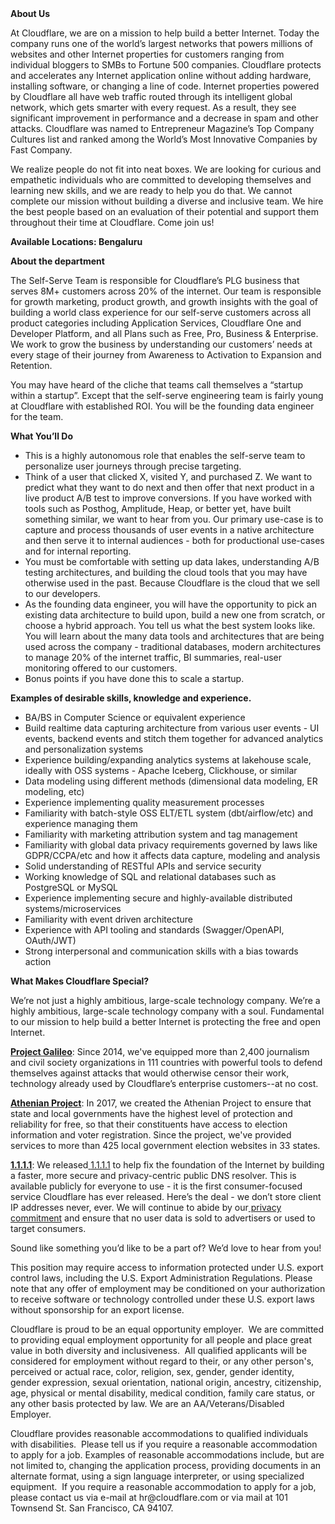 <div class="content-intro">
	<div><strong>About Us</strong></div>
	<div>
		<p>At Cloudflare, we are on a mission to help build a better Internet. Today the company runs one of the world’s largest networks that powers millions of websites and other Internet properties for customers ranging from individual bloggers to SMBs to Fortune 500 companies. Cloudflare protects and accelerates any Internet application online without adding hardware, installing software, or changing a line of code. Internet properties powered by Cloudflare all have web traffic routed through its intelligent global network, which gets smarter with every request. As a result, they see significant improvement in performance and a decrease in spam and other attacks. Cloudflare was named to Entrepreneur Magazine’s Top Company Cultures list and ranked among the World’s Most Innovative Companies by Fast Company.&nbsp;</p>
		<p><span style="font-weight: 400;">We realize people do not fit into neat boxes. We are looking for curious and empathetic individuals who are committed to developing themselves and learning new skills, and we are ready to help you do that. We cannot complete our mission without building a diverse and inclusive team. We hire the best people based on an evaluation of their potential and support them throughout their time at Cloudflare. Come join us!&nbsp;</span></p>
	</div>
</div>
<p><strong>Available Locations: <span class="il">Bengaluru</span></strong></p>
<p><strong>About the department</strong></p>
<p>The Self-Serve Team is responsible for Cloudflare’s PLG business that serves 8M+ customers across 20% of the internet. Our team is responsible for growth marketing, product growth, and growth insights with the goal of building a world class experience for our self-serve customers across all product categories including Application Services, Cloudflare One and Developer Platform, and all Plans such as Free, Pro, Business &amp; Enterprise. We work to grow the business by understanding our customers’ needs at every stage of their journey from Awareness to Activation to Expansion and Retention.&nbsp;</p>
<p>You may have heard of the cliche that teams call themselves a “startup within a startup”. Except that the self-serve engineering team is fairly young at Cloudflare with established ROI. You will be the founding data engineer for the team.</p>
<p><strong>What You’ll Do</strong></p>
<ul>
	<li>This is a highly autonomous role that enables the self-serve team to personalize user journeys through precise targeting.&nbsp;</li>
	<li>Think of a user that clicked X, visited Y, and purchased Z. We want to predict what they want to do next and then offer that next product in a live product A/B test to improve conversions. If you have worked with tools such as Posthog, Amplitude, Heap, or better yet, have built something similar, we want to hear from you. Our primary use-case is to capture and process thousands of user events in a native architecture and then serve it to internal audiences - both for productional use-cases and for internal reporting.&nbsp;</li>
	<li>You must be comfortable with setting up data lakes, understanding A/B testing architectures, and building the cloud tools that you may have otherwise used in the past. Because Cloudflare is the cloud that we sell to our developers.</li>
	<li>As the founding data engineer, you will have the opportunity to pick an existing data architecture to build upon, build a new one from scratch, or choose a hybrid approach. You tell us what the best system looks like. You will learn about the many data tools and architectures that are being used across the company - traditional databases, modern architectures to manage 20% of the internet traffic, BI summaries, real-user monitoring offered to our customers.</li>
	<li>Bonus points if you have done this to scale a startup.</li>
</ul>
<p><strong>Examples of desirable skills, knowledge and experience.</strong></p>
<ul>
	<li>BA/BS in Computer Science or equivalent experience</li>
	<li>Build realtime data capturing architecture from various user events - UI events, backend events and stitch them together for advanced analytics and personalization systems</li>
	<li>Experience building/expanding analytics systems at lakehouse scale, ideally with OSS systems - Apache Iceberg, Clickhouse, or similar</li>
	<li>Data modeling using different methods (dimensional data modeling, ER modeling, etc)</li>
	<li>Experience implementing quality measurement processes</li>
	<li>Familiarity with batch-style OSS ELT/ETL system (dbt/airflow/etc) and experience managing them</li>
	<li>Familiarity with marketing attribution system and tag management</li>
	<li>Familiarity with global data privacy requirements governed by laws like GDPR/CCPA/etc and how it affects data capture, modeling and analysis</li>
	<li>Solid understanding of RESTful APIs and service security</li>
	<li>Working knowledge of SQL and relational databases such as PostgreSQL or MySQL</li>
	<li>Experience implementing secure and highly-available distributed systems/microservices</li>
	<li>Familiarity with event driven architecture</li>
	<li>Experience with API tooling and standards (Swagger/OpenAPI, OAuth/JWT)</li>
	<li>Strong interpersonal and communication skills with a bias towards action</li>
</ul>
<div class="content-conclusion">
	<p><strong>What Makes Cloudflare Special?</strong></p>
	<p><span style="font-weight: 400;">We’re not just a highly ambitious, large-scale technology company. We’re a highly ambitious, large-scale technology company with a soul. Fundamental to our mission to help build a better Internet is protecting the free and open Internet.</span></p>
	<p><a href="https://blog.cloudflare.com/protecting-free-expression-online/"><strong>Project Galileo</strong></a><span style="font-weight: 400;">: Since 2014, we've equipped more than 2,400 journalism and civil society organizations in 111 countries with powerful tools to defend themselves against attacks that would otherwise censor their work, technology already used by Cloudflare’s enterprise customers--at no cost.</span></p>
	<p><strong><a href="https://www.cloudflare.com/athenian/">Athenian Project</a></strong><span style="font-weight: 400;">: In 2017, we created the Athenian Project to ensure that state and local governments have the highest level of protection and reliability for free, so that their constituents have access to election information and voter registration. Since the project, we've provided services to more than 425 local government election websites in 33 states.</span></p>
	<p><a href="https://1.1.1.1/"><strong>1.1.1.1</strong></a><span style="font-weight: 400;">: We released</span><a href="https://1.1.1.1/"> <span style="font-weight: 400;">1.1.1.1</span></a><span style="font-weight: 400;"> to help fix the foundation of the Internet by building a faster, more secure and privacy-centric public DNS resolver. This is available publicly for everyone to use - it is the first consumer-focused service Cloudflare has ever released. Here’s the deal - we don’t store client IP addresses never, ever. We will continue to abide by our</span><a href="https://developers.cloudflare.com/1.1.1.1/privacy/public-dns-resolver"> privacy commitment</a><span style="font-weight: 400;"> and ensure that no user data is sold to advertisers or used to target consumers.</span></p>
	<p><span style="font-weight: 400;">Sound like something you’d like to be a part of? We’d love to hear from you!</span></p>
	<p><span style="font-weight: 400;">This position may require access to information protected under U.S. export control laws, including the U.S. Export Administration Regulations. Please note that any offer of employment may be conditioned on your authorization to receive software or technology controlled under these U.S. export laws without sponsorship for an export license.</span></p>
	<p><span style="font-weight: 400;">Cloudflare is proud to be an equal opportunity employer. &nbsp;We are committed to providing equal employment opportunity for all people and place great value in both diversity and inclusiveness. &nbsp;All qualified applicants will be considered for employment without regard to their, or any other person's, perceived or actual</span> <span style="font-weight: 400;">race, color, religion, sex, gender, gender identity, gender expression, sexual orientation, national origin, ancestry, citizenship, age, physical or mental disability, medical condition, family care status, or any other basis protected by law. </span><span style="font-weight: 400;">We are an AA/Veterans/Disabled Employer.</span></p>
	<p><span style="font-weight: 400;">Cloudflare provides reasonable accommodations to qualified individuals with disabilities. &nbsp;Please tell us if you require a reasonable accommodation to apply for a job. Examples of reasonable accommodations include, but are not limited to, changing the application process, providing documents in an alternate format, using a sign language interpreter, or using specialized equipment. &nbsp;If you require a reasonable accommodation to apply for a job, please contact us via e-mail at </span><span style="font-weight: 400;">hr@cloudflare.com</span><span style="font-weight: 400;"> or via mail at 101 Townsend St. San Francisco, CA 94107.</span></p>
</div>